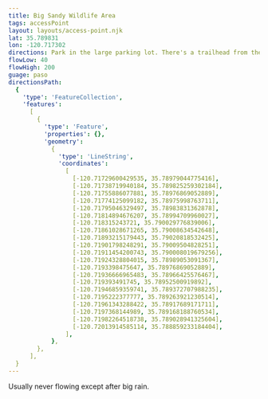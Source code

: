 ```yaml
---
title: Big Sandy Wildlife Area
tags: accessPoint
layout: layouts/access-point.njk
lat: 35.789831
lon: -120.717302
directions: Park in the large parking lot. There's a trailhead from the lot that leads to the river channel
flowLow: 40
flowHigh: 200
guage: paso
directionsPath:
  {
    'type': 'FeatureCollection',
    'features':
      [
        {
          'type': 'Feature',
          'properties': {},
          'geometry':
            {
              'type': 'LineString',
              'coordinates':
                [
                  [-120.71729600429535, 35.78979044775416],
                  [-120.71738719940184, 35.789825259302184],
                  [-120.71755886077881, 35.78976869052889],
                  [-120.71774125099182, 35.78975998763711],
                  [-120.71795046329497, 35.78983831362878],
                  [-120.71814894676207, 35.78994709960027],
                  [-120.718315243721, 35.790029776839006],
                  [-120.71861028671265, 35.79008634542648],
                  [-120.71893215179443, 35.79020818532425],
                  [-120.71901798248291, 35.79009504828251],
                  [-120.71911454200743, 35.790008019679256],
                  [-120.71924328804015, 35.78989053091367],
                  [-120.7193398475647, 35.78976869052889],
                  [-120.71936666965483, 35.78966425576467],
                  [-120.719393491745, 35.78952500919892],
                  [-120.71946859359741, 35.789372707988235],
                  [-120.7195222377777, 35.789263921230514],
                  [-120.71961343288422, 35.78917689171711],
                  [-120.7197368144989, 35.789168188760534],
                  [-120.71982264518738, 35.789028941325604],
                  [-120.72013914585114, 35.788859233184404],
                ],
            },
        },
      ],
  }
---
```


Usually never flowing except after big rain.
